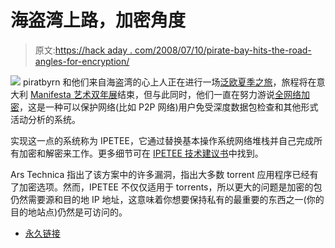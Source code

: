 # 海盗湾上路，加密角度

> 原文:[https://hack aday . com/2008/07/10/pirate-bay-hits-the-road-angles-for-encryption/](https://hackaday.com/2008/07/10/pirate-bay-hits-the-road-angles-for-encryption/)

![](../Images/3c8cf4ed607749e403368fd34af2bc81.png)
piratbyrn 和他们来自海盗湾的心上人正在进行一场[泛欧夏季之旅](http://torrentfreak.com/pirate-bay-summer-tour-2008-080710/)，旅程将在意大利 [Manifesta 艺术双年展](http://www.manifesta7.it/)结束，但与此同时，他们一直在努力游说[全网络加密](http://arstechnica.com/news.ars/post/20080709-pirate-bay-wants-total-network-encryption-but-does-anyone-else.html)，这是一种可以保护网络(比如 P2P 网络)用户免受深度数据包检查和其他形式活动分析的系统。

实现这一点的系统称为 IPETEE，它通过替换基本操作系统网络堆栈并自己完成所有加密和解密来工作。更多细节可在 [IPETEE 技术建议书](http://www.tfr.org/wiki/index.php?title=Technical_Proposal_(IPETEE))中找到。

Ars Technica 指出了该方案中的许多漏洞，指出大多数 torrent 应用程序已经有了加密选项。然而，IPETEE 不仅仅适用于 torrents，所以更大的问题是加密的包仍然需要源和目的地 IP 地址，这意味着你想要保持私有的最重要的东西之一(你的目的地站点)仍然是可访问的。

*   [永久链接](http://arstechnica.com/news.ars/post/20080709-pirate-bay-wants-total-network-encryption-but-does-anyone-else.html)